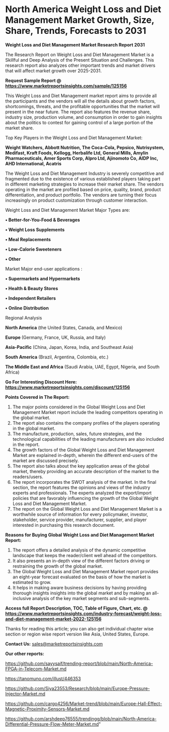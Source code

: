 # North America Weight Loss and Diet Management Market Growth, Size, Share, Trends, Forecasts to 2031

<strong>Weight Loss and Diet Management Market Research Report 2031</strong>

The Research Report on Weight Loss and Diet Management Market is a Skillful and Deep Analysis of the Present Situation and Challenges. This research report also analyzes other important trends and market drivers that will affect market growth over 2025-2031.

<strong>Request Sample Report @ <a href=https://www.marketreportsinsights.com/sample/125156>https://www.marketreportsinsights.com/sample/125156</a></strong>

This Weight Loss and Diet Management market report aims to provide all the participants and the vendors will all the details about growth factors, shortcomings, threats, and the profitable opportunities that the market will present in the near future. The report also features the revenue share, industry size, production volume, and consumption in order to gain insights about the politics to contest for gaining control of a large portion of the market share.

Top Key Players in the Weight Loss and Diet Management Market:

<strong>Weight Watchers, Abbott Nutrition, The Coca-Cola, Pepsico, Nutrisystem, Medifast, Kraft Foods, Kellogg, Herbalife Ltd, General Mills, Amylin Pharmaceuticals, Amer Sports Corp, Alpro Ltd, Ajinomoto Co, AIDP Inc, AHD International, Acatris</strong>

The Weight Loss and Diet Management Industry is severely competitive and fragmented due to the existence of various established players taking part in different marketing strategies to increase their market share. The vendors operating in the market are profiled based on price, quality, brand, product differentiation, and product portfolio. The vendors are turning their focus increasingly on product customization through customer interaction.

Weight Loss and Diet Management Market Major Types are:

<strong>• Better-for-You-Food & Beverages

• Weight Loss Supplements

• Meal Replacements

• Low-Calorie Sweeteners

• Other</strong>

Market Major end-user applications :

<strong>• Supermarkets and Hypermarkets

• Health & Beauty Stores

• Independent Retailers

• Online Distribution</strong>

Regional Analysis

</u><strong><b>North America</b></strong> (the United States, Canada, and Mexico)

<strong><b>Europe </b></strong>(Germany, France, UK, Russia, and Italy)

<strong><b>Asia-Pacific</b></strong> (China, Japan, Korea, India, and Southeast Asia)

<strong><b>South America</b></strong> (Brazil, Argentina, Colombia, etc.)

<strong><b>The Middle East and Africa</b></strong> (Saudi Arabia, UAE, Egypt, Nigeria, and South Africa)

<strong>Go For Interesting Discount Here: <a href=https://www.marketreportsinsights.com/discount/125156>https://www.marketreportsinsights.com/discount/125156</a></strong>

<strong>Points Covered in The Report:</strong>
<ol>
  <li>The major points considered in the Global Weight Loss and Diet Management Market report include the leading competitors operating in the global market.</li>
  <li>The report also contains the company profiles of the players operating in the global market.</li>
  <li>The manufacture, production, sales, future strategies, and the technological capabilities of the leading manufacturers are also included in the report.</li>
  <li>The growth factors of the Global Weight Loss and Diet Management Market are explained in-depth, wherein the different end-users of the market are discussed precisely.</li>
  <li>The report also talks about the key application areas of the global market, thereby providing an accurate description of the market to the readers/users.</li>
  <li>The report incorporates the SWOT analysis of the market. In the final section, the report features the opinions and views of the industry experts and professionals. The experts analyzed the export/import policies that are favorably influencing the growth of the Global Weight Loss and Diet Management Market.</li>
  <li>The report on the Global Weight Loss and Diet Management Market is a worthwhile source of information for every policymaker, investor, stakeholder, service provider, manufacturer, supplier, and player interested in purchasing this research document.</li>
</ol>
<strong>Reasons for Buying Global Weight Loss and Diet Management Market Report:</strong>

<ol>
  <li>The report offers a detailed analysis of the dynamic competitive landscape that keeps the reader/client well ahead of the competitors.</li>
  <li>It also presents an in-depth view of the different factors driving or restraining the growth of the global market.</li>
  <li>The Global Weight Loss and Diet Management Market report provides an eight-year forecast evaluated on the basis of how the market is estimated to grow.</li>
  <li>It helps in making aware business decisions by having providing thorough insights insights into the global market and by making an all-inclusive analysis of the key market segments and sub-segments.</li>
</ol>
<strong>Access full Report Description, TOC, Table of Figure, Chart, etc. @ <a href=https://www.marketreportsinsights.com/industry-forecast/weight-loss-and-diet-management-market-2022-125156>https://www.marketreportsinsights.com/industry-forecast/weight-loss-and-diet-management-market-2022-125156</a></strong>


Thanks for reading this article; you can also get individual chapter wise section or region wise report version like Asia, United States, Europe.

<strong>Contact Us:</strong>
sales@marketreportsinsights.com

<strong>Our other reports:</strong>

<a href=https://github.com/sayysaif/trending-report/blob/main/North-America-FPGA-in-Telecom-Market.md>https://github.com/sayysaif/trending-report/blob/main/North-America-FPGA-in-Telecom-Market.md</a>

<a href=https://tanomuno.com/illust/446353>https://tanomuno.com/illust/446353</a>

<a href=https://github.com/Siya23553/Research/blob/main/Europe-Pressure-Injector-Market.md>https://github.com/Siya23553/Research/blob/main/Europe-Pressure-Injector-Market.md</a>

<a href=https://github.com/cargo4256/Market-trend/blob/main/Europe-Hall-Effect-Magnetic-Proximity-Sensors-Market.md>https://github.com/cargo4256/Market-trend/blob/main/Europe-Hall-Effect-Magnetic-Proximity-Sensors-Market.md</a>

<a href=https://github.com/arshdeep76555/trendingg/blob/main/North-America-Differential-Pressure-Flow-Meter-Market.md>https://github.com/arshdeep76555/trendingg/blob/main/North-America-Differential-Pressure-Flow-Meter-Market.md</a>"
